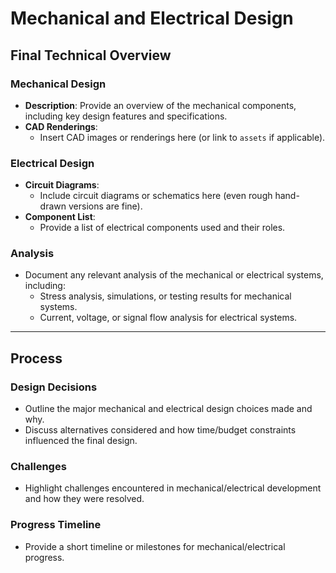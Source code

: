 # Mechanical and Electrical Design

## Final Technical Overview

### Mechanical Design

- **Description**: Provide an overview of the mechanical components, including key design features and specifications.
- **CAD Renderings**:
  - Insert CAD images or renderings here (or link to `assets` if applicable).

### Electrical Design

- **Circuit Diagrams**:
  - Include circuit diagrams or schematics here (even rough hand-drawn versions are fine).
- **Component List**:
  - Provide a list of electrical components used and their roles.

### Analysis

- Document any relevant analysis of the mechanical or electrical systems, including:
  - Stress analysis, simulations, or testing results for mechanical systems.
  - Current, voltage, or signal flow analysis for electrical systems.

---

## Process

### Design Decisions

- Outline the major mechanical and electrical design choices made and why.
- Discuss alternatives considered and how time/budget constraints influenced the final design.

### Challenges

- Highlight challenges encountered in mechanical/electrical development and how they were resolved.

### Progress Timeline

- Provide a short timeline or milestones for mechanical/electrical progress.
